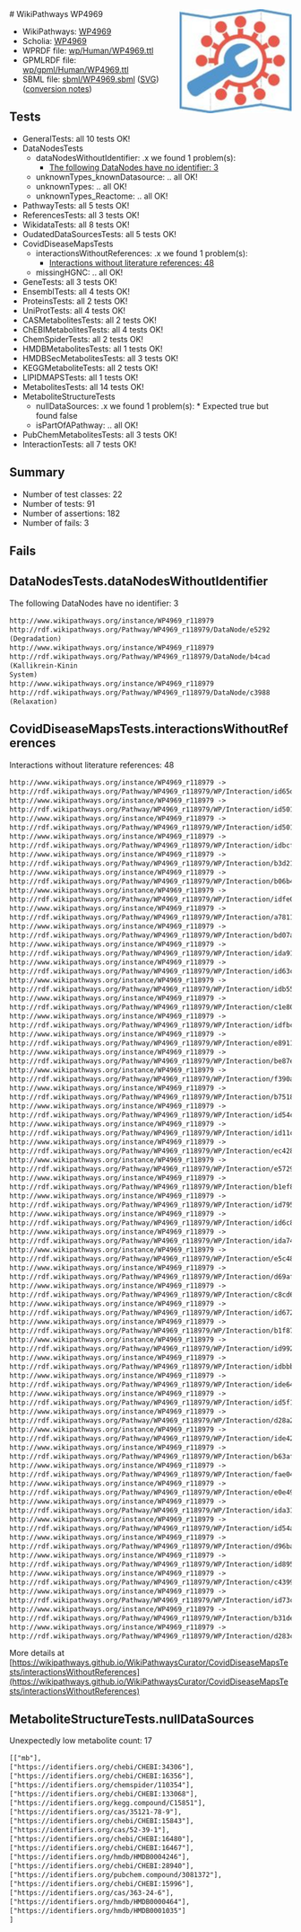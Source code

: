 <img style="float: right; width: 200px" src="../logo.png" />
# WikiPathways WP4969

* WikiPathways: [WP4969](https://identifiers.org/wikipathways:WP4969)
* Scholia: [WP4969](https://scholia.toolforge.org/wikipathways/WP4969)
* WPRDF file: [wp/Human/WP4969.ttl](../wp/Human/WP4969.ttl)
* GPMLRDF file: [wp/gpml/Human/WP4969.ttl](../wp/gpml/Human/WP4969.ttl)
* SBML file: [sbml/WP4969.sbml](../sbml/WP4969.sbml) ([SVG](../sbml/WP4969.svg)) ([conversion notes](../sbml/WP4969.txt))

## Tests
* GeneralTests: all 10 tests OK!
* DataNodesTests
    * dataNodesWithoutIdentifier: .x we found 1 problem(s):
        * [The following DataNodes have no identifier: 3](#d2d32fa2)
    * unknownTypes_knownDatasource: .. all OK!
    * unknownTypes: .. all OK!
    * unknownTypes_Reactome: .. all OK!
* PathwayTests: all 5 tests OK!
* ReferencesTests: all 3 tests OK!
* WikidataTests: all 8 tests OK!
* OudatedDataSourcesTests: all 5 tests OK!
* CovidDiseaseMapsTests
    * interactionsWithoutReferences: .x we found 1 problem(s):
        * [Interactions without literature references: 48](#9701cd46)
    * missingHGNC: .. all OK!
* GeneTests: all 3 tests OK!
* EnsemblTests: all 4 tests OK!
* ProteinsTests: all 2 tests OK!
* UniProtTests: all 4 tests OK!
* CASMetabolitesTests: all 2 tests OK!
* ChEBIMetabolitesTests: all 4 tests OK!
* ChemSpiderTests: all 2 tests OK!
* HMDBMetabolitesTests: all 1 tests OK!
* HMDBSecMetabolitesTests: all 3 tests OK!
* KEGGMetaboliteTests: all 2 tests OK!
* LIPIDMAPSTests: all 1 tests OK!
* MetabolitesTests: all 14 tests OK!
* MetaboliteStructureTests
    * nullDataSources: .x we found 1 problem(s):
            * Expected true but found false
    * isPartOfAPathway: .. all OK!
* PubChemMetabolitesTests: all 3 tests OK!
* InteractionTests: all 7 tests OK!


## Summary

* Number of test classes: 22
* Number of tests: 91
* Number of assertions: 182
* Number of fails: 3

## Fails

<a name="d2d32fa2" />

## DataNodesTests.dataNodesWithoutIdentifier

The following DataNodes have no identifier: 3
```
http://www.wikipathways.org/instance/WP4969_r118979 http://rdf.wikipathways.org/Pathway/WP4969_r118979/DataNode/e5292 (Degradation)
http://www.wikipathways.org/instance/WP4969_r118979 http://rdf.wikipathways.org/Pathway/WP4969_r118979/DataNode/b4cad (Kallikrein-Kinin
System)
http://www.wikipathways.org/instance/WP4969_r118979 http://rdf.wikipathways.org/Pathway/WP4969_r118979/DataNode/c3988 (Relaxation)
```

<a name="9701cd46" />

## CovidDiseaseMapsTests.interactionsWithoutReferences

Interactions without literature references: 48
```
http://www.wikipathways.org/instance/WP4969_r118979 -> http://rdf.wikipathways.org/Pathway/WP4969_r118979/WP/Interaction/id65de959d
http://www.wikipathways.org/instance/WP4969_r118979 -> http://rdf.wikipathways.org/Pathway/WP4969_r118979/WP/Interaction/id501f9be8_1
http://www.wikipathways.org/instance/WP4969_r118979 -> http://rdf.wikipathways.org/Pathway/WP4969_r118979/WP/Interaction/id501f9be8_2
http://www.wikipathways.org/instance/WP4969_r118979 -> http://rdf.wikipathways.org/Pathway/WP4969_r118979/WP/Interaction/idbcf919df
http://www.wikipathways.org/instance/WP4969_r118979 -> http://rdf.wikipathways.org/Pathway/WP4969_r118979/WP/Interaction/b3d21
http://www.wikipathways.org/instance/WP4969_r118979 -> http://rdf.wikipathways.org/Pathway/WP4969_r118979/WP/Interaction/b06b4
http://www.wikipathways.org/instance/WP4969_r118979 -> http://rdf.wikipathways.org/Pathway/WP4969_r118979/WP/Interaction/idfe038846
http://www.wikipathways.org/instance/WP4969_r118979 -> http://rdf.wikipathways.org/Pathway/WP4969_r118979/WP/Interaction/a7811
http://www.wikipathways.org/instance/WP4969_r118979 -> http://rdf.wikipathways.org/Pathway/WP4969_r118979/WP/Interaction/bd07a
http://www.wikipathways.org/instance/WP4969_r118979 -> http://rdf.wikipathways.org/Pathway/WP4969_r118979/WP/Interaction/ida91dd59d
http://www.wikipathways.org/instance/WP4969_r118979 -> http://rdf.wikipathways.org/Pathway/WP4969_r118979/WP/Interaction/id63c55d3
http://www.wikipathways.org/instance/WP4969_r118979 -> http://rdf.wikipathways.org/Pathway/WP4969_r118979/WP/Interaction/idb55155be
http://www.wikipathways.org/instance/WP4969_r118979 -> http://rdf.wikipathways.org/Pathway/WP4969_r118979/WP/Interaction/c1e80
http://www.wikipathways.org/instance/WP4969_r118979 -> http://rdf.wikipathways.org/Pathway/WP4969_r118979/WP/Interaction/idfbc3672
http://www.wikipathways.org/instance/WP4969_r118979 -> http://rdf.wikipathways.org/Pathway/WP4969_r118979/WP/Interaction/e8911
http://www.wikipathways.org/instance/WP4969_r118979 -> http://rdf.wikipathways.org/Pathway/WP4969_r118979/WP/Interaction/be87e
http://www.wikipathways.org/instance/WP4969_r118979 -> http://rdf.wikipathways.org/Pathway/WP4969_r118979/WP/Interaction/f390a
http://www.wikipathways.org/instance/WP4969_r118979 -> http://rdf.wikipathways.org/Pathway/WP4969_r118979/WP/Interaction/b7518
http://www.wikipathways.org/instance/WP4969_r118979 -> http://rdf.wikipathways.org/Pathway/WP4969_r118979/WP/Interaction/id54c92813
http://www.wikipathways.org/instance/WP4969_r118979 -> http://rdf.wikipathways.org/Pathway/WP4969_r118979/WP/Interaction/id11cf8705
http://www.wikipathways.org/instance/WP4969_r118979 -> http://rdf.wikipathways.org/Pathway/WP4969_r118979/WP/Interaction/ec428
http://www.wikipathways.org/instance/WP4969_r118979 -> http://rdf.wikipathways.org/Pathway/WP4969_r118979/WP/Interaction/e5729
http://www.wikipathways.org/instance/WP4969_r118979 -> http://rdf.wikipathways.org/Pathway/WP4969_r118979/WP/Interaction/b1ef8
http://www.wikipathways.org/instance/WP4969_r118979 -> http://rdf.wikipathways.org/Pathway/WP4969_r118979/WP/Interaction/id7951d7ac
http://www.wikipathways.org/instance/WP4969_r118979 -> http://rdf.wikipathways.org/Pathway/WP4969_r118979/WP/Interaction/id6c85e882
http://www.wikipathways.org/instance/WP4969_r118979 -> http://rdf.wikipathways.org/Pathway/WP4969_r118979/WP/Interaction/ida74e8c
http://www.wikipathways.org/instance/WP4969_r118979 -> http://rdf.wikipathways.org/Pathway/WP4969_r118979/WP/Interaction/e5c48
http://www.wikipathways.org/instance/WP4969_r118979 -> http://rdf.wikipathways.org/Pathway/WP4969_r118979/WP/Interaction/d69af
http://www.wikipathways.org/instance/WP4969_r118979 -> http://rdf.wikipathways.org/Pathway/WP4969_r118979/WP/Interaction/c8cd6
http://www.wikipathways.org/instance/WP4969_r118979 -> http://rdf.wikipathways.org/Pathway/WP4969_r118979/WP/Interaction/id672631f5
http://www.wikipathways.org/instance/WP4969_r118979 -> http://rdf.wikipathways.org/Pathway/WP4969_r118979/WP/Interaction/b1f87
http://www.wikipathways.org/instance/WP4969_r118979 -> http://rdf.wikipathways.org/Pathway/WP4969_r118979/WP/Interaction/id99222b0a
http://www.wikipathways.org/instance/WP4969_r118979 -> http://rdf.wikipathways.org/Pathway/WP4969_r118979/WP/Interaction/idbbb881c9
http://www.wikipathways.org/instance/WP4969_r118979 -> http://rdf.wikipathways.org/Pathway/WP4969_r118979/WP/Interaction/ide64f6ad9
http://www.wikipathways.org/instance/WP4969_r118979 -> http://rdf.wikipathways.org/Pathway/WP4969_r118979/WP/Interaction/id5f119cca
http://www.wikipathways.org/instance/WP4969_r118979 -> http://rdf.wikipathways.org/Pathway/WP4969_r118979/WP/Interaction/d28a2
http://www.wikipathways.org/instance/WP4969_r118979 -> http://rdf.wikipathways.org/Pathway/WP4969_r118979/WP/Interaction/ide42ad8d5
http://www.wikipathways.org/instance/WP4969_r118979 -> http://rdf.wikipathways.org/Pathway/WP4969_r118979/WP/Interaction/b63af
http://www.wikipathways.org/instance/WP4969_r118979 -> http://rdf.wikipathways.org/Pathway/WP4969_r118979/WP/Interaction/fae04
http://www.wikipathways.org/instance/WP4969_r118979 -> http://rdf.wikipathways.org/Pathway/WP4969_r118979/WP/Interaction/e0e49
http://www.wikipathways.org/instance/WP4969_r118979 -> http://rdf.wikipathways.org/Pathway/WP4969_r118979/WP/Interaction/ida315d709
http://www.wikipathways.org/instance/WP4969_r118979 -> http://rdf.wikipathways.org/Pathway/WP4969_r118979/WP/Interaction/id54a8211b
http://www.wikipathways.org/instance/WP4969_r118979 -> http://rdf.wikipathways.org/Pathway/WP4969_r118979/WP/Interaction/d96ba
http://www.wikipathways.org/instance/WP4969_r118979 -> http://rdf.wikipathways.org/Pathway/WP4969_r118979/WP/Interaction/id8956bc93
http://www.wikipathways.org/instance/WP4969_r118979 -> http://rdf.wikipathways.org/Pathway/WP4969_r118979/WP/Interaction/c4399
http://www.wikipathways.org/instance/WP4969_r118979 -> http://rdf.wikipathways.org/Pathway/WP4969_r118979/WP/Interaction/id73c52fb1
http://www.wikipathways.org/instance/WP4969_r118979 -> http://rdf.wikipathways.org/Pathway/WP4969_r118979/WP/Interaction/b31de
http://www.wikipathways.org/instance/WP4969_r118979 -> http://rdf.wikipathways.org/Pathway/WP4969_r118979/WP/Interaction/d283c
```

More details at [https://wikipathways.github.io/WikiPathwaysCurator/CovidDiseaseMapsTests/interactionsWithoutReferences](https://wikipathways.github.io/WikiPathwaysCurator/CovidDiseaseMapsTests/interactionsWithoutReferences)

<a name="91904190" />

## MetaboliteStructureTests.nullDataSources

Unexpectedly low metabolite count: 17
```
[["mb"],
["https://identifiers.org/chebi/CHEBI:34306"],
["https://identifiers.org/chebi/CHEBI:16356"],
["https://identifiers.org/chemspider/110354"],
["https://identifiers.org/chebi/CHEBI:133068"],
["https://identifiers.org/kegg.compound/C15851"],
["https://identifiers.org/cas/35121-78-9"],
["https://identifiers.org/chebi/CHEBI:15843"],
["https://identifiers.org/cas/52-39-1"],
["https://identifiers.org/chebi/CHEBI:16480"],
["https://identifiers.org/chebi/CHEBI:16467"],
["https://identifiers.org/hmdb/HMDB0004246"],
["https://identifiers.org/chebi/CHEBI:28940"],
["https://identifiers.org/pubchem.compound/3081372"],
["https://identifiers.org/chebi/CHEBI:15996"],
["https://identifiers.org/cas/363-24-6"],
["https://identifiers.org/hmdb/HMDB0000464"],
["https://identifiers.org/hmdb/HMDB0001035"]
]
```

